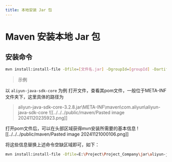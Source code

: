 ```yaml
---
title: 本地安装 Jar 包
---
```

# Maven 安装本地 Jar 包
## 安装命令
``` bash
mvn install:install-file -Dfile=[文件名.jar] -DgroupId=[groupId] -DartifactId=[artifactId] -Dversion=[版本号] -Dpackaging=jar
```
> 示例

以 `aliyun-java-sdk-core` 为例
打开文件，查看其pom文件，一般位于META-INF文件夹下，这里具体的路径为
>aliyun-java-sdk-core-3.2.8.jar\META-INF\maven\com.aliyun\aliyun-java-sdk-core
![[../../../public/maven/Pasted image 20241120235923.png]]

打开pom文件后，可以在头部区域获得mvn安装所需要的基本信息
![[../../../public/maven/Pasted image 20241121000106.png]]

将这些信息替换上述命令空缺区域即可，如下：
``` bash
mvn install:install-file -Dfile=E:\Project\Project_Company\jar\aliyun-java-sdk-core-3.2.8.jar -DgroupId=com.aliyun -DartifactId=aliyun-java-sdk-core -Dversion=3.2.8 -Dpackaging=jar
```